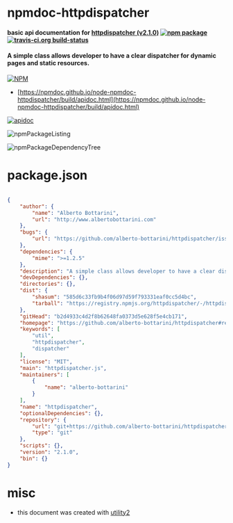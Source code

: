 # npmdoc-httpdispatcher

#### basic api documentation for  [httpdispatcher (v2.1.0)](https://github.com/alberto-bottarini/httpdispatcher#readme)  [![npm package](https://img.shields.io/npm/v/npmdoc-httpdispatcher.svg?style=flat-square)](https://www.npmjs.org/package/npmdoc-httpdispatcher) [![travis-ci.org build-status](https://api.travis-ci.org/npmdoc/node-npmdoc-httpdispatcher.svg)](https://travis-ci.org/npmdoc/node-npmdoc-httpdispatcher)

#### A simple class allows developer to have a clear dispatcher for dynamic pages and static resources.

[![NPM](https://nodei.co/npm/httpdispatcher.png?downloads=true&downloadRank=true&stars=true)](https://www.npmjs.com/package/httpdispatcher)

- [https://npmdoc.github.io/node-npmdoc-httpdispatcher/build/apidoc.html](https://npmdoc.github.io/node-npmdoc-httpdispatcher/build/apidoc.html)

[![apidoc](https://npmdoc.github.io/node-npmdoc-httpdispatcher/build/screenCapture.buildCi.browser.%252Ftmp%252Fbuild%252Fapidoc.html.png)](https://npmdoc.github.io/node-npmdoc-httpdispatcher/build/apidoc.html)

![npmPackageListing](https://npmdoc.github.io/node-npmdoc-httpdispatcher/build/screenCapture.npmPackageListing.svg)

![npmPackageDependencyTree](https://npmdoc.github.io/node-npmdoc-httpdispatcher/build/screenCapture.npmPackageDependencyTree.svg)



# package.json

```json

{
    "author": {
        "name": "Alberto Bottarini",
        "url": "http://www.albertobottarini.com"
    },
    "bugs": {
        "url": "https://github.com/alberto-bottarini/httpdispatcher/issues"
    },
    "dependencies": {
        "mime": ">=1.2.5"
    },
    "description": "A simple class allows developer to have a clear dispatcher for dynamic pages and static resources.",
    "devDependencies": {},
    "directories": {},
    "dist": {
        "shasum": "585d6c33fb9b4f06d97d59f793331eaf0cc5d4bc",
        "tarball": "https://registry.npmjs.org/httpdispatcher/-/httpdispatcher-2.1.0.tgz"
    },
    "gitHead": "b2d4933c4d2f8b62648fa0373d5e628f5e4cb171",
    "homepage": "https://github.com/alberto-bottarini/httpdispatcher#readme",
    "keywords": [
        "util",
        "httpdispatcher",
        "dispatcher"
    ],
    "license": "MIT",
    "main": "httpdispatcher.js",
    "maintainers": [
        {
            "name": "alberto-bottarini"
        }
    ],
    "name": "httpdispatcher",
    "optionalDependencies": {},
    "repository": {
        "url": "git+https://github.com/alberto-bottarini/httpdispatcher.git",
        "type": "git"
    },
    "scripts": {},
    "version": "2.1.0",
    "bin": {}
}
```



# misc
- this document was created with [utility2](https://github.com/kaizhu256/node-utility2)
